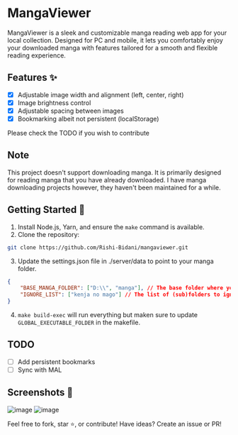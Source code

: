 # MangaViewer

MangaViewer is a sleek and customizable manga reading web app for your local collection. Designed for PC and mobile,
it lets you comfortably enjoy your downloaded manga with features tailored for a smooth and flexible reading experience.

## Features ✨

-   [x] Adjustable image width and alignment (left, center, right)
-   [x] Image brightness control
-   [x] Adjustable spacing between images
-   [x] Bookmarking albeit not persistent (localStorage)

Please check the TODO if you wish to contribute

## Note

This project doesn't support downloading manga. It is primarily designed for reading manga that you
have already downloaded. I have manga downloading projects however, they haven't been maintained for a while.

## Getting Started 🚀

1. Install Node.js, Yarn, and ensure the `make` command is available.
2. Clone the repository:

```bash
git clone https://github.com/Rishi-Bidani/mangaviewer.git
```

3. Update the settings.json file in ./server/data to point to your manga folder.

```json
{
    "BASE_MANGA_FOLDER": ["D:\\", "manga"], // The base folder where your manga is stored. The app will look for the manga in this folder.
    "IGNORE_LIST": ["kenja no mago"] // The list of (sub)folders to ignore.
}
```

4. `make build-exec` will run everything but maken sure to update `GLOBAL_EXECUTABLE_FOLDER` in the makefile.

## TODO

-   [ ] Add persistent bookmarks
-   [ ] Sync with MAL

## Screenshots 📸

![image](https://github.com/Rishi-Bidani/mangaviewer/assets/64310471/91866776-6928-4835-8464-30947f5719f1)
![image](https://github.com/Rishi-Bidani/mangaviewer/assets/64310471/aca24909-6545-4ce2-98cc-d08ab72c6241)

Feel free to fork, star ⭐, or contribute! Have ideas? Create an issue or PR!
